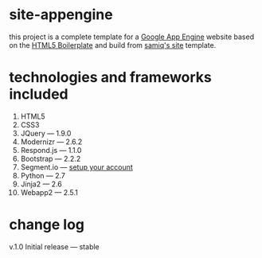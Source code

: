 site-appengine
==============

this project is a complete template for a [Google App Engine](http://developers.google.com/appengine/) website based on the [HTML5 Boilerplate](http://html5boilerplate.com) and build from [samiq's site](http://github.com/samiq/site) template.

technologies and frameworks included
====================================
1. HTML5
2. CSS3
3. JQuery            — 1.9.0
4. Modernizr         — 2.6.2
5. Respond.js        — 1.1.0
6. Bootstrap         — 2.2.2
7. Segment.io        — [setup your account](http://segment.io)
8. Python            — 2.7 
9. Jinja2            — 2.6
10. Webapp2           — 2.5.1 

change log
==========

v.1.0 
Initial release — stable
